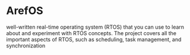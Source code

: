 # ArefOS
 well-written real-time operating system (RTOS) that you can use to learn about and experiment with RTOS concepts. The project covers all the important aspects of RTOS, such as scheduling, task management, and synchronization
